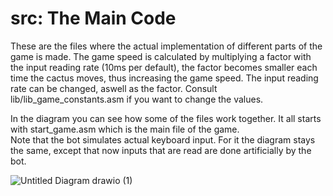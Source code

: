# src: The Main Code #

These are the files where the actual implementation of different parts of the game is made. The game speed is calculated by multiplying a factor with the input reading rate (10ms per default), the factor becomes smaller each time the cactus moves, thus increasing the game speed. The input reading rate can be changed, aswell as the factor. Consult lib/lib_game_constants.asm if you want to change the values.
  
In the diagram you can see how some of the files work together. It all starts with start_game.asm which is the main file of the game.  
Note that the bot simulates actual keyboard input. For it the diagram stays the same, except that now inputs that are read are done artificially by the bot.


![Untitled Diagram drawio (1)](https://user-images.githubusercontent.com/83597198/140538140-7dd46c80-2419-476f-932f-e253671ff9ff.png)

